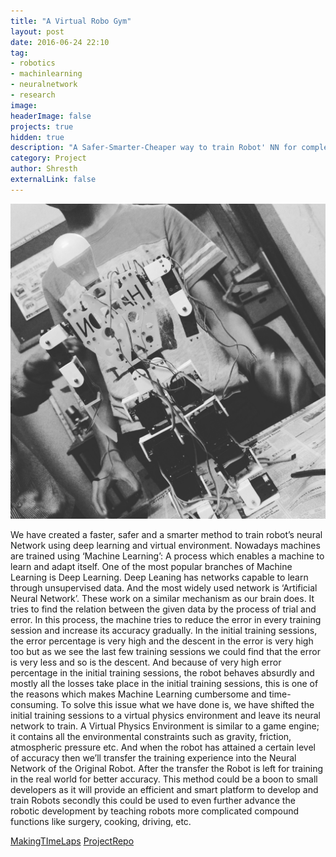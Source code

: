 ```yaml
---
title: "A Virtual Robo Gym"
layout: post
date: 2016-06-24 22:10
tag: 
- robotics
- machinlearning
- neuralnetwork
- research
image: 
headerImage: false
projects: true
hidden: true 
description: "A Safer-Smarter-Cheaper way to train Robot' NN for complex motor functions"
category: Project
author: Shresth
externalLink: false
---
```


![Robot.jpg](https://github.com/shresthagrawal/shresthagrawal.github.io/blob/master/assets/Robot.jpg)

We have created a faster, safer and a smarter method to train robot’s neural Network using deep learning and virtual environment. Nowadays machines are trained using ‘Machine Learning’: A process which enables a machine to learn and adapt itself. One of the most popular branches of Machine Learning is Deep Learning. Deep Leaning has networks capable to learn through unsupervised data. And the most widely used network is ‘Artificial Neural Network’. These work on a similar mechanism as our brain does. It tries to find the relation between the given data by the process of trial and error. In this process, the machine tries to reduce the error in every training session and increase its accuracy gradually.
In the initial training sessions, the error percentage is very high and the descent in the error is very high too but as we see the last few training sessions we could find that the error is very less and so is the descent. And because of very high error percentage in the initial training sessions, the robot behaves absurdly and mostly all the losses take place in the initial training sessions, this is one of the reasons which makes Machine Learning cumbersome and time-consuming.
To solve this issue what we have done is, we have shifted the initial training sessions to a virtual physics environment and leave its neural network to train. A Virtual Physics Environment is similar to a game engine; it contains all the environmental constraints such as gravity, friction, atmospheric pressure etc. And when the robot has attained a certain level of accuracy then we’ll transfer the training experience into the Neural Network of the Original Robot. After the transfer the Robot is left for training in the real world for better accuracy.
This method could be a boon to small developers as it will provide an efficient and smart platform to develop and train Robots secondly this could be used to even further advance the robotic development by teaching robots more complicated compound functions like surgery, cooking, driving, etc.

[MakingTImeLaps](https://youtu.be/PzhdrxREtoU)
[ProjectRepo](https://github.com/shresthagrawal/VirtualRoboGym)